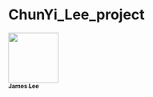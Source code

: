 # ChunYi_Lee_project

<a href="https://github.com/JamesLeeCY">
<img src="https://avatars.githubusercontent.com/u/1680887?v=4?s=100" 
width="100px;" alt=""/>
<br /><sub><b>James Lee</b></sub>
</a>
